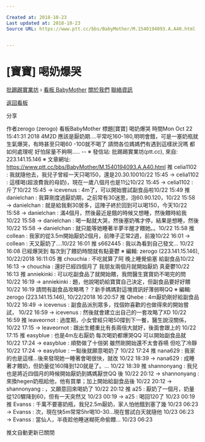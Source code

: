 ```yaml
---

Created at: 2018-10-23
Last updated at: 2018-10-23
Source URL: https://www.ptt.cc/bbs/BabyMother/M.1540194093.A.A40.html


---
```


# [寶寶] 喝奶爆哭


[批踢踢實業坊](https://www.ptt.cc/bbs/) › [看板 BabyMother](https://www.ptt.cc/bbs/BabyMother/index.html) [關於我們](https://www.ptt.cc/about.html) [聯絡資訊](https://www.ptt.cc/contact.html)

[返回看板](https://www.ptt.cc/bbs/BabyMother/index.html)

分享

作者zerogo (zerogo)
看板BabyMother
標題\[寶寶\] 喝奶爆哭
時間Mon Oct 22 15:41:31 2018
4M2D 應該是厭奶期....平常吃160-180,明明會餓，可是一塞奶瓶就生氣爆哭，有時甚至只喝60 -100就不喝了 請問各位媽媽們有遇到這樣狀況嗎 都如何處理呢 好怕尿量不夠啊..... -- ※ 發信站: 批踢踢實業坊(ptt.cc), 來自: 223.141.15.146 ※ 文章網址: <https://www.ptt.cc/bbs/BabyMother/M.1540194093.A.A40.html>
推 celia1102 : 我就隨他去，我兒子曾經一天只喝150，還是20.30.10010/22 15:45
→ celia1102 : 這樣喝(超浪費我的母奶)，現在一歲八個月也是11公10/22 15:45
→ celia1102 : 斤了10/22 15:45
→ icevenus : 4m了，可以開始嘗試副食品啦10/22 15:49
推 danielchan : 我算剛度過厭奶期，之前常有30迷思，泡60.90.120，10/22 15:58
→ danielchan : 就是給我剩30居多，這陣子終於回到可以喝150，今天10/22 15:58
→ danielchan : 滿4個月，然後最近是餓的時候又想睡，然後餵時給我10/22 15:58
→ danielchan : 喝一點就大哭，然後塞奶嘴才停，結果是想睡，然後10/22 15:58
→ danielchan : 就只能等她睡著半夢半醒才餵她。。10/22 15:58
推 collean : 我家的從3.5m開始厭奶2個月，前陣子正常2週，前幾10/22 16:01
→ collean : 天又厭奶了....10/22 16:01
推 s662445 : 我以為看到自己發文... 10/22 16:08
已經爆哭到 每次到了餵奶時間就有點憂鬱 ※ 編輯: zerogo (223.141.15.146), 10/22/2018 16:11:05
推 chouchia : 不吃就算了阿 晚上睡覺偷塞 給副食品10/22 16:13
→ chouchia : 還好已經四個月了 我朋友兩個月就開始厭奶 真憂鬱10/22 16:13
推 anniekinki : 可以吃副食品了就開始餵，我問醫生寶寶奶不喝完的問10/22 16:19
→ anniekinki : 題，他說喝奶給寶寶自己決定，但副食品要好好餵10/22 16:19
請問有副食品攻略嗎？？新手媽媽對這塊資訊好薄弱啊QQ ※ 編輯: zerogo (223.141.15.146), 10/22/2018 16:20:57
推 Qhebe : 4m厭奶剛好給副食品 10/22 16:49
→ icevenus : 副食品派別眾多，找個妳喜歡的也做得來的開始嘗試， 10/22 16:59
→ icevenus : 然後就會建立出自己的一套攻略了XD 10/22 16:59
推 leaveornot : 過度期，小女曾經只喝50撐到下一餐，醫生說沒關係， 10/22 17:15
→ leaveornot : 跟出生體重比有長兩倍大就好，後面會跟上的 10/22 17:15
推 easyblue : 也是4m左右厭奶 每次喝奶都爆哭QQ 可以開始副食品就 10/22 17:24
→ easyblue : 順勢做了十倍粥 雖然剛開始還不太會吞嚥 但吃了冷靜 10/22 17:24
→ easyblue : 一點後就願意喝奶了 10/22 17:24
推 nana629 : 我家的也是這樣...後來發現她一睡著會喝很快，就改 10/22 18:39
→ nana629 : 成睡著才餵奶，但奶量從160降到120就是了。... 10/22 18:39
推 shannonyang : 我兒也是將近四個月的時候開始厭奶到媽媽厭世QQ 後 10/22 20:12
→ shannonyang : 來換hegen奶瓶給他，他有買單；加上開始給副食品後 10/22 20:12
→ shannonyang : ，又願意回來喝奶了 10/22 20:12
推 a25 : 厭奶了一個月，奶量從120驟降到60，但有一天突然又 10/23 00:19
→ a25 : 喝回120了 10/23 00:19
推 Evanss : 千萬不要塞奶瓶，我兒2.5m厭奶，家人怕他餓到塞了幾 10/23 06:23
→ Evanss : 次，現在快5m常常5hr喝10-30...現在嘗試白天就隨他 10/23 06:23
→ Evanss : 當仙人，半夜趁他睡迷糊死命偷餵... 10/23 06:23

推文自動更新已關閉


